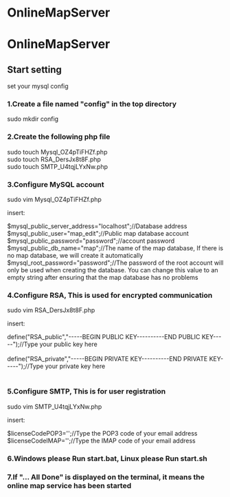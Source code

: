# OnlineMapServer
OnlineMapServer
==============

Start setting
------

set your mysql config<br /> 

### 1.Create a file named "config" in the top directory 
sudo mkdir config<br /> 

### 2.Create the following php file
sudo touch Mysql_OZ4pTiFHZf.php<br /> 
sudo touch RSA_DersJx8t8F.php<br /> 
sudo touch SMTP_U4tqjLYxNw.php<br /> 

### 3.Configure MySQL account
sudo vim Mysql_OZ4pTiFHZf.php<br /> 

insert:<br /> 

$mysql_public_server_address="localhost";//Database address<br /> 
$mysql_public_user="map_edit";//Public map database account<br /> 
$mysql_public_password="password";//account password<br /> 
$mysql_public_db_name="map";//The name of the map database, If there is no map database, we will create it automatically<br /> 
$mysql_root_password="password";//The password of the root account will only be used when creating the database. You can change this value to an empty string after ensuring that the map database has no problems<br /> 

### 4.Configure RSA, This is used for encrypted communication
sudo vim RSA_DersJx8t8F.php<br /> 

insert:<br /> 

define("RSA_public","-----BEGIN PUBLIC KEY----------END PUBLIC KEY-----");//Type your public key here<br /> <br /> 
define("RSA_private","-----BEGIN PRIVATE KEY----------END PRIVATE KEY-----");//Type your private key here<br /> <br /> 

### 5.Configure SMTP, This is for user registration
sudo vim SMTP_U4tqjLYxNw.php<br /> 

insert:<br /> 

$licenseCodePOP3='';//Type the POP3 code of your email address<br /> 
$licenseCodeIMAP='';//Type the IMAP code of your email address<br /> 

### 6.Windows please Run start.bat, Linux please Run start.sh

### 7.If "... All Done" is displayed on the terminal, it means the online map service has been started

